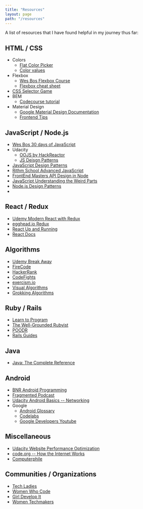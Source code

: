 ```yaml
---
title: "Resources"
layout: page
path: "/resources"
---
```

A list of resources that I have found helpful in my journey thus far:
<div class="resources">

  ## HTML / CSS
  * Colors
    * [Flat Color Picker](http://flatuicolors.com/)
    * [Color values](http://www.0to255.com/)
  * Flexbox 
    * [Wes Bos Flexbox Course](https://flexbox.io/)
    * [Flexbox cheat sheet](http://jonibologna.com/content/images/flexboxsheet.pdf)
  * [CSS Selector Game](https://flukeout.github.io/)
   * BEM
      * [Codecourse tutorial](https://www.youtube.com/playlist?list=PLfdtiltiRHWEYqBpQVQRkGNe0ForwPDWL) 
  * Material Design
    * [Google Material Design Documentation](https://material.io/guidelines/)
    * [Frontend Tips](https://www.youtube.com/channel/UC0abAX9cuVB0klLobCewq-g)


  ## JavaScript / Node.js
  * [Wes Bos 30 days of JavaScript](https://javascript30.com/)
  * Udacity
    * [OOJS by HackReactor](https://www.udacity.com/course/object-oriented-javascript--ud015)
    * [JS Deisgn Patterns](https://www.udacity.com/course/javascript-design-patterns--ud989)
  * [JavaScript Design Patterns](https://www.amazon.com/Learning-JavaScript-Design-Patterns-Developers/dp/1449331815)
  * [Rithm School Advanced JavaScript](https://www.rithmschool.com/courses#advanced)
  * [FrontEnd Masters API Design in Node](https://frontendmasters.com/courses/api-design-nodejs/?u=c27d1d7a54857a70aeabd415708138d47c21ab40)
  * [JavaScript Understanding the Weird Parts](https://www.udemy.com/understand-javascript/learn/v4/overview)
  * [Node.js Design Patterns](https://www.amazon.com/Node-js-Design-Patterns-Mario-Casciaro/dp/1783287314)
  * 

  ## React / Redux
  * [Udemy Modern React with Redux](https://www.udemy.com/react-redux/learn/v4/overview)
  * [egghead.io Redux](https://egghead.io/courses/getting-started-with-redux)
  * [React Up and Running](https://www.amazon.com/React-Running-Building-Web-Applications/dp/1491931825)
  * [React Docs](https://facebook.github.io/react/docs/hello-world.html)

  ## Algorithms
  * [Udemy Break Away](https://www.udemy.com/break-away-coding-interviews-1/learn/v4/overview)
  * [FireCode](https://www.firecode.io/)
  * [HackerRank](https://www.hackerrank.com)
  * [CodeFights](https://codefights.com/)
  * [exercism.io](http://exercism.io/)
  * [Visual Algorithms](https://visualgo.net/en)
  * [Grokking Algorithms](https://www.manning.com/books/grokking-algorithms)


  ## Ruby / Rails
  * [Learn to Program](https://www.amazon.com/Learn-Program-Second-Facets-Ruby/dp/1934356360)
  * [The Well-Grounded Rubyist](https://www.amazon.com/Well-Grounded-Rubyist-David-Black/dp/1617291692/ref=pd_lpo_sbs_14_t_0?_encoding=UTF8&psc=1&refRID=CKE5F9G52B7FV8M9NVRR)
  * [POODR](https://www.amazon.com/Practical-Object-Oriented-Design-Ruby-Addison-Wesley/dp/0321721330/ref=pd_sim_14_1?_encoding=UTF8&pd_rd_i=0321721330&pd_rd_r=43NYX197AXRZ14A01ZDA&pd_rd_w=7UaiW&pd_rd_wg=ksqAJ&psc=1&refRID=43NYX197AXRZ14A01ZDA)
  * [Rails Guides](http://guides.rubyonrails.org/getting_started.html)

  ## Java
  * [Java: The Complete Reference](https://www.amazon.com/Java-Complete-Reference-Herbert-Schildt/dp/0071808558)
  
  ## Android
  * [BNR Android Programming](https://www.bignerdranch.com/books/android-programming/)
  * [Fragmented Podcast](http://www.fragmentedpodcast.com)
  * [Udacity Android Basics -- Networking ](https://classroom.udacity.com/courses/ud843)
  * Google
    * [Android Glossary](https://developers.google.com/android/for-all/vocab-words/)
    * [Codelabs](https://codelabs.developers.google.com/)
    * [Google Developers Youtube](https://www.youtube.com/channel/UC_x5XG1OV2P6uZZ5FSM9Ttw)


  ## Miscellaneous
  * [Udacity Website Performance Optimization](https://classroom.udacity.com/courses/ud884)
  * [code.org -- How the Internet Works](https://www.youtube.com/playlist?list=PLzdnOPI1iJNfMRZm5DDxco3UdsFegvuB7)
  * [Computerphile](https://www.youtube.com/channel/UC9-y-6csu5WGm29I7JiwpnA)

  ## Communities / Organizations
  * [Tech Ladies](https://www.hiretechladies.com/)
  * [Women Who Code](https://www.womenwhocode.com/)
  * [Girl Develop It](https://www.girldevelopit.com/)
  * [Women Techmakers](https://www.womentechmakers.com/)
</div>
